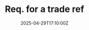 ---
title: Req. for a trade ref
linkTitle: Req. for a trade ref
date: '2025-04-29T17:10:00Z'
weight: 1
description: No content
draft: false
ref: req-for-a-trade-ref
---